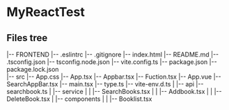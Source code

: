 # MyReactTest

## Files tree

|-- FRONTEND
    |-- .eslintrc
    |-- .gitignore
    |-- index.html
    |-- README.md
    |-- .tsconfig.json
    |-- tsconfig.node.json
    |-- vite.config.ts
    |-- package.json
    |-- package.lock.json	
    |-- src
        |-- App.css
        |-- App.tsx
        |-- Appbar.tsx
	|-- Fuction.tsx
	|-- App.vue
        |-- SearchAppBar.tsx
	|-- main.tsx
        |-- type.ts
        |-- vite-env.d.ts
        |   |-- api
		|-- searchbook.ts
        |   |-- service
        |   |   |-- SearchBooks.tsx
	|   |   |-- Addbook.tsx
	|   |   |-- DeleteBook.tsx
        |   |-- components
        |   |   |-- Booklist.tsx
       
